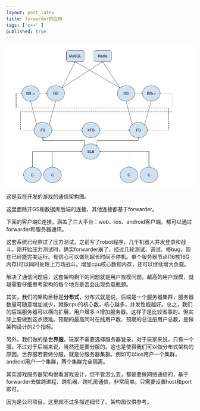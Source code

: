 ```yaml
---
layout: post_latex
title: forwarder的应用
tags: ['c++' ]
published: true
---
```


<!--more-->

![2.jpg](../images/2017.4/2.jpg)

这是我在开发的游戏的通信架构图。

这里面除开GS和数据库后端的连接，其他连接都基于forwarder。

下面的客户端C连接，涵盖了三大平台：web、ios、android客户端。都可以通过forwarder和服务器通讯。

这套系统已经熬过了压力测试。之前写了robot程序，几千机器人并发登录和战斗。刚开始压力测试时，确实forwarder崩了，经过几轮测试、调试、修bug，现在已经能完美运行。有信心可以做到超长时间不停机。单个服务器节点(16核16G内存)可以同时处理上万场战斗。增加cpu核心数和内存，还可以继续增大负载。

解决了通信问题后，这套架构剩下的问题就是用户规模问题。越高的用户规模，就越需要仔细思考架构的每个地方是否会出现负载瓶颈。

其实，我们的架构目标是**分布式**，分布式就是说，后端是一个服务器集群，服务器数量可随意增加减少，就像cpu的核心数，核心越多，并发性能越好。总之，我们的后端服务器可以横向扩展，用户增多->增加服务器。这样子是比较省事的。但实际上要做到这点很难。预期的最高同时在线用户数、预期的总注册用户总数，是做架构设计的2个指标。

另外，我们做的是**世界服**。玩家不需要选择服务器登录。对于玩家来说，只有一个服。不过对于后端来说，当然还是要分服的。这也是使得我们可以做分布式架构的原因。世界服若要做分服，就是分服务器集群。例如可以ios用户一个集群，android用户一个集群，两个集群完全隔离。

其实游戏服务器架构很看游戏设计，但不管怎么变，都是要做网络通信的，基于forwarder去做跨进程、跨机器、跨机房通信，非常简单。只需要设置host和port即可。

因为是公司项目，这里就不过多描述细节了。架构图仅供参考。
